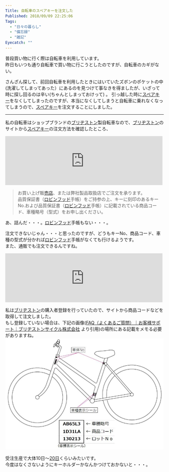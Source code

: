 ```yaml
---
Title: 自転車のスペアキーを注文した
Published: 2018/09/09 22:25:06
Tags:
  - "日々の暮らし"
  - "備忘録"
  - "雑記"
Eyecatch: ""
---
```

<p>普段買い物に行く際は自転車を利用しています。<br/>
昨日もいつも通り自転車で買い物に行こうとしたのですが、自転車のカギがない。</p>

<p>さんざん探して、前回自転車を利用したときにはいていたズボンのポケットの中(洗濯してしまってあった）にあるのを見つけて事なきを得ましたが、いざって時に探し回るのは辛い(ちゃんとしまっておけって) 。
引っ越した時に<a class="keyword" href="http://d.hatena.ne.jp/keyword/%A5%B9%A5%DA%A5%A2%A5%AD%A1%BC">スペアキー</a>をなくしてしまったのですが、本当になくしてしまうと自転車に乗れなくなってしまうので、<a class="keyword" href="http://d.hatena.ne.jp/keyword/%A5%B9%A5%DA%A5%A2%A5%AD%A1%BC">スペアキー</a>を注文することにしました。</p>

***

<p>私の自転車はショップブランドの<a class="keyword" href="http://d.hatena.ne.jp/keyword/%A5%D6%A5%EA%A5%C2%A5%B9%A5%C8%A5%F3">ブリヂストン</a>製自転車なので、<a class="keyword" href="http://d.hatena.ne.jp/keyword/%A5%D6%A5%EA%A5%C2%A5%B9%A5%C8%A5%F3">ブリヂストン</a>のサイトから<a class="keyword" href="http://d.hatena.ne.jp/keyword/%A5%B9%A5%DA%A5%A2%A5%AD%A1%BC">スペアキー</a>の注文方法を確認したところ、</p>

<p><iframe src="https://hatenablog-parts.com/embed?url=http%3A%2F%2Ffaq.bscycle.co.jp%2Fcontent%2F1094.html" title="ブリヂストンサイクル株式会社" class="embed-card embed-webcard" scrolling="no" frameborder="0" style="display: block; width: 100%; height: 155px; max-width: 500px; margin: 10px 0px;"></iframe></p>

<blockquote><p>お買い上げ販<a class="keyword" href="http://d.hatena.ne.jp/keyword/%C7%E4%C5%B9">売店</a>、または弊社製品取扱店でご注文を承ります。<br/>
品質保証書（<a class="keyword" href="http://d.hatena.ne.jp/keyword/%A5%ED%A5%D3%A5%F3%A5%D5%A5%C3%A5%C9">ロビンフッド</a>手帳）をご持参の上、キーに刻印のあるキーNo.および品質保証書（<a class="keyword" href="http://d.hatena.ne.jp/keyword/%A5%ED%A5%D3%A5%F3%A5%D5%A5%C3%A5%C9">ロビンフッド</a>手帳）に記載されている商品コード、車種略号（型式）をお申し出ください。</p></blockquote>

<p>あ、詰んだ・・・。<a class="keyword" href="http://d.hatena.ne.jp/keyword/%A5%ED%A5%D3%A5%F3%A5%D5%A5%C3%A5%C9">ロビンフッド</a>手帳もない・・・。</p>

<p>注文できないじゃん・・・と思ったのですが、どうもキーNo、商品コード、車種の型式が分かれば<a class="keyword" href="http://d.hatena.ne.jp/keyword/%A5%ED%A5%D3%A5%F3%A5%D5%A5%C3%A5%C9">ロビンフッド</a>手帳がなくても行けるようです。<br/>
また、通販でも注文できるんですね。</p>

<p><iframe src="https://hatenablog-parts.com/embed?url=https%3A%2F%2Fitem.rakuten.co.jp%2Fauc-vanward%2Fspkslkb%2F" title="【楽天市場】ブリヂストン bikke ビッケ スペアキーオプションパーツ（2本）：自転車のＶＡＮＷＡＲＤ楽天市場店" class="embed-card embed-webcard" scrolling="no" frameborder="0" style="display: block; width: 100%; height: 155px; max-width: 500px; margin: 10px 0px;"></iframe></p>

<p>私は<a class="keyword" href="http://d.hatena.ne.jp/keyword/%A5%D6%A5%EA%A5%C2%A5%B9%A5%C8%A5%F3">ブリヂストン</a>の購入者登録を行っていたので、サイトから商品コードなどを取得して注文しました。<br/>
もし登録していない場合は、下記の画像(<a href="http://faq.bscycle.co.jp/content/1115.html">FAQ&#xFF08;&#x3088;&#x304F;&#x3042;&#x308B;&#x3054;&#x8CEA;&#x554F;&#xFF09;&#xFF5C;&#x304A;&#x5BA2;&#x69D8;&#x30B5;&#x30DD;&#x30FC;&#x30C8;&#xFF5C;&#x30D6;&#x30EA;&#x30C2;&#x30B9;&#x30C8;&#x30F3;&#x30B5;&#x30A4;&#x30AF;&#x30EB;&#x682A;&#x5F0F;&#x4F1A;&#x793E;</a>  より引用)の場所にある記載をメモる必要がありますね。
<span itemscope itemtype="http://schema.org/Photograph"><img src="20130212142126.jpg" alt="f:id:Ovis:20130212142126j:plain" title="f:id:Ovis:20130212142126j:plain" class="hatena-fotolife" itemprop="image"></span></p>

<p>受注生産で大体10日～<a class="keyword" href="http://d.hatena.ne.jp/keyword/20%C6%FC">20日</a>くらいみたいです。<br/>
今度はなくさないようにキーホルダーかなんかつけておかないと・・・。</p>
